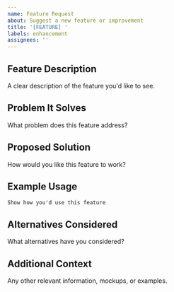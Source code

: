 ```yaml
---
name: Feature Request
about: Suggest a new feature or improvement
title: '[FEATURE] '
labels: enhancement
assignees: ''
---
```


## Feature Description
A clear description of the feature you'd like to see.

## Problem It Solves
What problem does this feature address?

## Proposed Solution
How would you like this feature to work?

## Example Usage
```
Show how you'd use this feature
```

## Alternatives Considered
What alternatives have you considered?

## Additional Context
Any other relevant information, mockups, or examples.
